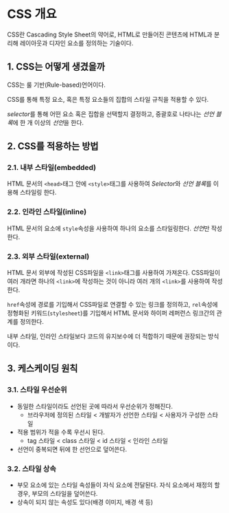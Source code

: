 # CSS 개요

CSS란 Cascading Style Sheet의 약어로, HTML로 만들어진 콘텐츠에 HTML과 분리해 레이아웃과 디자인 요소를 정의하는 기술이다.

## 1. CSS는 어떻게 생겼을까

CSS는 룰 기반(Rule-based)언어이다.

CSS를 통해 특정 요소, 혹은 특정 요소들의 집합의 스타일 규칙을 적용할 수 있다.

*selector*를 통해 어떤 요소 혹은 집합을 선택할지 결정하고, 중괄호로 나타나는 *선언 블록*에 한 개 이상의 *선언*을 한다.

## 2. CSS를 적용하는 방법

### 2.1. 내부 스타일(embedded)

HTML 문서의 `<head>`태그 안에 `<style>`태그를 사용하여 *Selector*와 *선언 블록*를 이용해 스타일링 한다.

### 2.2. 인라인 스타일(inline)

HTML 문서의 요소에 `style`속성을 사용하여 하나의 요소를 스타일링한다. *선언*만 작성한다.

### 2.3. 외부 스타일(external)

HTML 문서 외부에 작성된 CSS파일을 `<link>`태그를 사용하여 가져온다. CSS파일이 여러 개라면 하나의 `<link>`에 작성하는 것이 아니라 여러 개의 `<link>`를 사용하여 작성한다.

`href`속성에 경로를 기입해서 CSS파일로 연결할 수 있는 링크를 정의하고, `rel`속성에 정형화된 키워드(`stylesheet`)를 기입해서 HTML 문서와 하이퍼 레퍼런스 링크간의 관계를 정의한다.

내부 스타일, 인라인 스타일보다 코드의 유지보수에 더 적합하기 때문에 권장되는 방식이다.

## 3. 케스케이딩 원칙

### 3.1. 스타일 우선순위

- 동일한 스타일이라도 선언된 곳에 따라서 우선순위가 정해진다.
  - 브라우저에 정의된 스타일 < 개발자가 선언한 스타일 < 사용자가 구성한 스타일
- 적용 범위가 적을 수록 우선시 된다.
  - tag 스타일 < class 스타일 < id 스타일 < 인라인 스타일
- 선언이 중복되면 뒤에 한 선언으로 덮어쓴다.

### 3.2. 스타일 상속

- 부모 요소에 있는 스타일 속성들이 자식 요소에 전달된다. 자식 요소에서 재정의 할 경우, 부모의 스타일을 덮어쓴다.
- 상속이 되지 않는 속성도 있다(배경 이미지, 배경 색 등)
